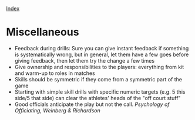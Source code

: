 [Index](./README.md)

# Miscellaneous

- Feedback during drills: Sure you can give instant feedback if something is systematically wrong, but in general, let them have a few goes before giving feedback, then let them try the change a few times
- Give ownership and responsibilities to the players: everything from kit and warm-up to roles in matches
- Skills should be symmetric if they come from a symmetric part of the game
- Starting with simple skill drills with specific numeric targets (e.g. 5 this side/5 that side) can clear the athletes' heads of the "off court stuff"
- Good officials anticipate the play but not the call. _Psychology of Officiating, Weinberg & Richardson_
